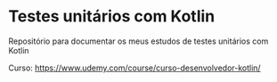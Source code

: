 # Testes unitários com Kotlin

Repositório para documentar os meus estudos de testes unitários com Kotlin

Curso: https://www.udemy.com/course/curso-desenvolvedor-kotlin/